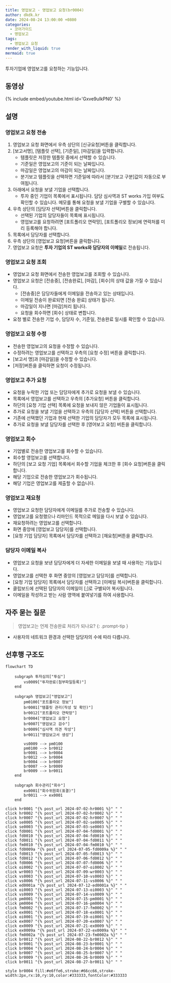```yaml
---
title: 영업보고 - 영업보고 요청(br0004)
author: dkdk.kr
date: 2024-08-24 13:00:00 +0800
categories:
  - 코어가이드
  - 영업보고
tags:
  - 영업보고 요청
render_with_liquid: true
mermaid: true
---
```

투자기업에 영업보고를 요청하는 기능입니다.

## 동영상

{% include embed/youtube.html id='Gxve9uIkPN0' %}

## 설명

### 영업보고 요청 전송
1. 영업보고 요청 화면에서 우측 상단의 [신규요청]버튼을 클릭합니다.
2. [보고서명], [템플릿 선택], [기준일], [마감일]을 입력합니다.
	- 템플릿은 저장한 템플릿 중에서 선택할 수 있습니다.
	- 기준일은 영업보고의 기준이 되는 날짜입니다.
	- 마감일은 영업보고의 마감이 되는 날짜입니다.
	- 분기보고 템플릿을 선택하면 기준일에 따라서 [분기보고 구분]값이 자동으로 부여됩니다.
3. 아래에서 요청을 보낼 기업을 선택합니다.
	- 투자 중인 기업이 목록에서 표시됩니다. 담당 심사역과 ST works 가입 여부도 확인할 수 있습니다. 메모를 통해 요청을 보낼 기업을 구별할 수 있습니다.
4. 우측 상단의 [담당자 선택]버튼을 클릭합니다. 
	- 선택된 기업의 담당자들이 목록에 표시됩니다. 
	- 영업보고를 요청하려면 [포트폴리오 연락망], [포트폴리오 정보]에 연락처를 미리 등록해야 합니다.
5. 목록에서 담당자를 선택합니다.
6. 우측 상단의 [영업보고 요청]버튼을 클릭합니다.
7. 영업보고 요청은 **투자 기업의 ST works와 담당자의 이메일**로 전송됩니다.
### 영업보고 요청 조회
- 영업보고 요청 화면에서 전송한 영업보고를 조회할 수 있습니다.
- 영업보고 요청은 [전송중], [전송완료], [마감], [회수]의 상태 값을 가질 수 있습니다.
	- [전송중]은 담당자들에게 이메일을 전송하고 있는 상태입니다.
	- 이메일 전송이 완료되면 [전송 완료] 상태가 됩니다.
	- 마감일이 지나면 [마감]처리 됩니다. 
	- 요청을 회수하면 [회수] 상태로 변합니다.
- 요청 별로 전송한 기업 수, 담당자 수, 기준일, 전송완료 일시를 확인할 수 있습니다.
### 영업보고 요청 수정
- 전송한 영업보고의 요청을 수정할 수 있습니다.
- 수정하려는 영업보고를 선택하고 우측의 [요청 수정] 버튼을 클릭합니다.
- [보고서 명]과 [마감일]을 수정할 수 있습니다. 
- [저장]버튼을 클릭하면 요청이 수정됩니다.
### 영업보고 추가 요청
- 요청을 누락한 기업 또는 담당자에게 추가로 요청을 보낼 수 있습니다. 
- 목록에서 영업보고를 선택하고 우측의 [추가요청] 버튼을 클릭합니다.
- 하단의 [요청 기업 선택] 목록에 요청을 보내지 않은 기업들이 표시됩니다. 
- 추가로 요청을 보낼 기업을 선택하고 우측의 [담당자 선택] 버튼을 선택합니다.
- 기존에 선택했던 기업과 현재 선택한 기업의 담당자가 모두 목록에 표시됩니다.
- 추가로 요청을 보낼 담당자를 선택한 후 [영어보고 요청] 버튼을 클릭합니다. 
### 영업보고 회수
- 기업별로 전송한 영업보고를 회수할 수 있습니다.
- 회수할 영업보고를 선택합니다.
- 하단의 [보고 요청 기업] 목록에서 회수할 기업을 체크한 후 [회수 요청]버튼을 클릭합니다.
- 해당 기업으로 전송한 영업보고가 회수됩니다.
- 해당 기업은 영업보고를 제출할 수 없습니다. 
### 영업보고 재요청 
- 영업보고 요청한 담당자에게 이메일를 추가로 전송할 수 있습니다.
- 영업보고를 요청했으나 리마인드 목적으로 메일을 다시 보낼 수 있습니다.
- 재요청하려는 영업보고를 선택합니다. 
- 화면 중앙에 [영업보고 담당자]를 선택합니다. 
- [요청 기업 담당자] 목록에서 담당자를 선택하고 [재요청]버튼을 클릭합니다. 
### 담당자 이메일 복사
- 영업보고 요청을 보낸 담당자에게 더 자세한 이메일을 보낼 때 사용하는 기능입니다.
- 영업보고를 선택한 후 화면 중앙의 [영업보고 담당자]를 선택합니다.
- [요청 기업 담당자] 목록에서 담당자를 선택하고 [이메일 복사]버튼을 클릭합니다.
- 클립보드에 선택된 담당자의 이메일이 [;]로 구별되어 복사됩니다.
- 이메일을 작성하고 받는 사람 영역에 붙여넣기를 하여 사용합니다.
## 자주 묻는 질문

> 영업보고는 언제 전송완료 처리가 되나요?
{: .prompt-tip }

- 사용자의 네트워크 환경과 선택한 담당자의 수에 따라 다릅니다. 
## 선후행 구조도
```mermaid
flowchart TD

    subgraph 투자심의["투심"]
        vs0009["투자완료(첨부파일등록)"]
    end

    subgraph 영업보고["영업보고"]
        pm0100["포트폴리오 정보"]
        br0001["템플릿 관리(작성 및 확인)"]
        br0012["포트폴리오 연락망"]
        br0004["영업보고 요청"]
        br0007["영업보고 검수"]
        br0009["심사역 의견 작성"]
        br0011["영업보고서 생성"]

        vs0009 --> pm0100
        pm0100 --> br0012
        br0001 --> br0004
        br0012 --> br0004
        br0004 --> br0007
        br0007 --> br0009
        br0009 --> br0011
    end

    subgraph 회수관리["회수"]
        ex0001["회수위원회(표결)"]
        br0011 --> ex0001
    end

click hr0001 "{% post_url 2024-07-02-hr0001 %}" " "
click hr0002 "{% post_url 2024-07-02-hr0002 %}" " "
click hr0007 "{% post_url 2024-07-02-hr0007 %}" " "
click se0005 "{% post_url 2024-07-02-se0005 %}" " "
click se0003 "{% post_url 2024-07-03-se0003 %}" " "
click fd0001 "{% post_url 2024-07-04-fd0001 %}" " "
click fd0010 "{% post_url 2024-07-04-fd0010 %}" " "
click fd0011 "{% post_url 2024-07-04-fd0011 %}" " "
click fm0010 "{% post_url 2024-07-04-fm0010 %}" " "
click fd0009a "{% post_url 2024-07-05-fd0009a %}" " "
click fd0013 "{% post_url 2024-07-05-fd0013 %}" " "
click fd0012 "{% post_url 2024-07-06-fd0012 %}" " "
click fd0006 "{% post_url 2024-07-07-fd0006 %}" " "
click oi0002 "{% post_url 2024-07-07-oi0002 %}" " "
click wr0003 "{% post_url 2024-07-09-wr0003 %}" " "
click vs0003 "{% post_url 2024-07-10-vs0003 %}" " "
click vs0006 "{% post_url 2024-07-11-vs0006 %}" " "
click ed0001a "{% post_url 2024-07-12-ed0001a %}" " "
click oi0003 "{% post_url 2024-07-13-oi0003 %}" " "
click vs0009 "{% post_url 2024-07-14-vs0009 %}" " "
click pm0001 "{% post_url 2024-07-15-pm0001 %}" " "
click pm0004 "{% post_url 2024-07-16-pm0004 %}" " "
click fm0002 "{% post_url 2024-07-17-fm0002 %}" " "
click ex0001 "{% post_url 2024-07-18-ex0001 %}" " "
click oi0001 "{% post_url 2024-07-19-oi0001 %}" " "
click ex0007 "{% post_url 2024-07-20-ex0007 %}" " "
click ex0009 "{% post_url 2024-07-21-ex0009 %}" " "
click ex0009a "{% post_url 2024-07-22-ex0009a %}" " "
click fm0002a "{% post_url 2024-07-23-fm0002a %}" " "
click br0012 "{% post_url 2024-08-22-br0012 %}" " "
click br0001 "{% post_url 2024-08-23-br0001 %}" " "
click br0004 "{% post_url 2024-08-24-br0004 %}" " "
click br0007 "{% post_url 2024-08-25-br0007 %}" " "
click br0009 "{% post_url 2024-08-26-br0009 %}" " "
click br0011 "{% post_url 2024-08-27-br0011 %}" " "

style br0004 fill:#e6ffe6,stroke:#66cc66,stroke-width:2px,rx:10,ry:10,color:#333333,fontColor:#333333


```